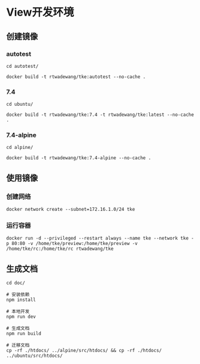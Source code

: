 # View开发环境

## 创建镜像

### autotest

```shell
cd autotest/

docker build -t rtwadewang/tke:autotest --no-cache .
```

### 7.4

```shell
cd ubuntu/

docker build -t rtwadewang/tke:7.4 -t rtwadewang/tke:latest --no-cache .
```

### 7.4-alpine

```shell
cd alpine/

docker build -t rtwadewang/tke:7.4-alpine --no-cache .
```

## 使用镜像

### 创建网络

```shell
docker network create --subnet=172.16.1.0/24 tke
```

### 运行容器

```shell
docker run -d --privileged --restart always --name tke --network tke -p 80:80 -v /home/tke/preview:/home/tke/preview -v /home/tke/rc:/home/tke/rc rtwadewang/tke
```

## 生成文档

```shell
cd doc/

# 安装依赖
npm install

# 本地开发
npm run dev

# 生成文档
npm run build

# 迁移文档
cp -rf ./htdocs/ ../alpine/src/htdocs/ && cp -rf ./htdocs/ ../ubuntu/src/htdocs/
```
